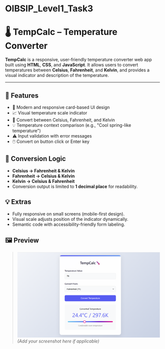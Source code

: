 # OIBSIP_Level1_Task3
# 🌡️ TempCalc – Temperature Converter

**TempCalc** is a responsive, user-friendly temperature converter web app built using **HTML**, **CSS**, and **JavaScript**. It allows users to convert temperatures between **Celsius**, **Fahrenheit**, and **Kelvin**, and provides a visual indicator and description of the temperature.

---

## 🚀 Features

- 🎨 Modern and responsive card-based UI design
- 📈 Visual temperature scale indicator
- 🔁 Convert between Celsius, Fahrenheit, and Kelvin
- 💡 Temperature context comparison (e.g., "Cool spring-like temperature")
- ⚠️ Input validation with error messages
- 🖱️ Convert on button click or Enter key

## 🧠 Conversion Logic

- **Celsius → Fahrenheit & Kelvin**
- **Fahrenheit → Celsius & Kelvin**
- **Kelvin → Celsius & Fahrenheit**
- Conversion output is limited to **1 decimal place** for readability.


## 💡 Extras

- Fully responsive on small screens (mobile-first design).
- Visual scale adjusts position of the indicator dynamically.
- Semantic code with accessibility-friendly form labeling.

## 🖼️ Preview

> ![Preview Screenshot](preview.png) *(Add your screenshot here if applicable)*

